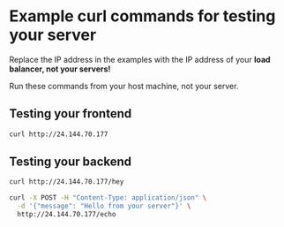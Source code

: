 # Example curl commands for testing your server

Replace the IP address in the examples with the IP address of your **load balancer, not your servers!**

Run these commands from your host machine, not your server.

## Testing your frontend

```bash
curl http://24.144.70.177
```

## Testing your backend

```bash
curl http://24.144.70.177/hey
```

```bash
curl -X POST -H "Content-Type: application/json" \
  -d '{"message": "Hello from your server"}' \
  http://24.144.70.177/echo
```

